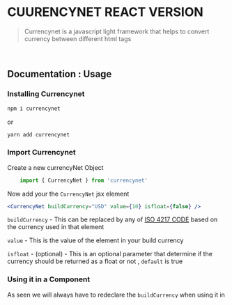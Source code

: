
# CUURENCYNET REACT VERSION

> Currencynet is a javascript light framework that helps to convert currency between different html tags

<br/>

## Documentation : Usage

### Installing Currencynet

```bash
npm i currencynet
```

or

```bash
yarn add currencynet
```

### Import Currencynet

 Create a new currencyNet Object

```js
    import { CurrencyNet } from 'currencynet'
```

Now add your the `CurrencyNet` jsx element

```jsx
<CurrencyNet buildCurrency="USD" value={10} isfloat={false} />
```

`buildCurrency` - This can be replaced by any of [ISO 4217 CODE](https://en.wikipedia.org/wiki/ISO_4217) based on the currency used in that element

`value` - This is the value of the element in your build currency

`isfloat` - (optional) - This is an optional parameter that determine if the currency should be returned as a float or not , `default` is true

### Using it in a Component

As seen we will always have to redeclare the `buildCurrency` when using it in a component which can be very exhausting , so for best pratice you can create a default component to be used through out your application

```jsx
import React from 'react'
import {CurrencyNet} from 'currencynet'

//Using props
const MyDollarCurrency = (props) => {
    return (
        <CurrencyNet buildCurrency="USD" value={props.value} />
    )
}
// Using Children
const MyEuroCurrency = ({children}) => {
    return (
        <CurrencyNet buildCurrency="EUR" value={Number(children)} />
    )
}
export default const App = () => {
    return (
        <div class="App">
            <MyDollarCurrency value={10} />
            <MyEuroCurrency>
                10
            </MyEuroCurrency>
        </div>

    )
}
```

### Adding a dropdown option

```html
coming soon
```

### For all Example visit [here](https://playcode.io/952114)

### For all Example result visit [here](https://currencynet.playcode.io)

### Table for all avaliable currency class

| COUNTRY | ISO 4217 CODE | CLASSNAME |
| :---: | :---:| :---|
| US Dollar | USD | currencynet-init-usd |
| Indian Rupee | INR | currencynet-init-inr |
| Euro  | EUR | currencynet-init-eur |
| Chinese Yuan | CYN | currencynet-init-cyn |
| Nigerian Naira| NGN | currencynet-init-ngn |

more are avaliable at [our documentation](https://codad5.github.io/currencynet/#country_table)

#### TODO

- [ ] Making a google web crawler to make the application use it own personal currency converter
- [ ] Fix Documentation UI
